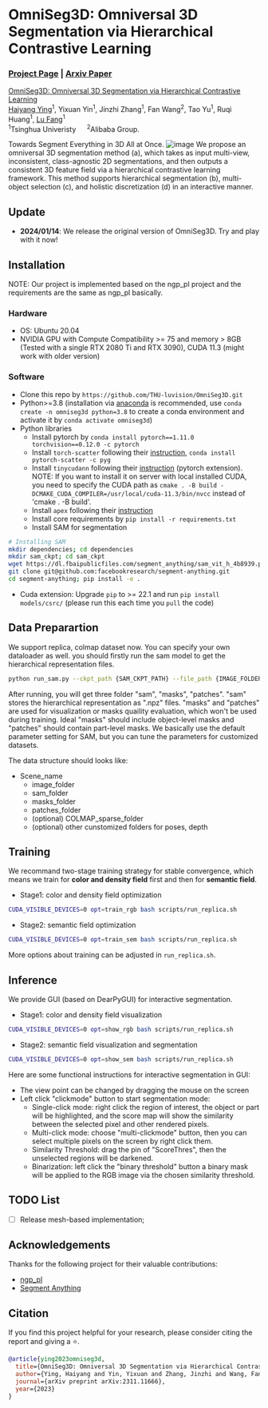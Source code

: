 # OmniSeg3D: Omniversal 3D Segmentation via Hierarchical Contrastive Learning
### [Project Page](https://oceanying.github.io/OmniSeg3D/) | [Arxiv Paper](https://arxiv.org/abs/2311.11666)

[OmniSeg3D: Omniversal 3D Segmentation via Hierarchical Contrastive Learning](https://arxiv.org/abs/2311.11666)  
[Haiyang Ying](https://oceanying.github.io/)<sup>1</sup>, Yixuan Yin<sup>1</sup>, Jinzhi Zhang<sup>1</sup>, Fan Wang<sup>2</sup>, Tao Yu<sup>1</sup>, Ruqi Huang<sup>1</sup>, [Lu Fang](http://www.luvision.net/)<sup>1</sup>   
<sup>1</sup>Tsinghua Univeristy &emsp; <sup>2</sup>Alibaba Group.  


Towards Segment Everything in 3D All at Once. 
![image](https://github.com/THU-luvision/OmniSeg3D/assets/37448328/65fc5798-23e0-4b20-b557-c5c23606a6c5)
We propose an omniversal 3D segmentation method (a), which takes as input multi-view, inconsistent, class-agnostic 2D segmentations, and then outputs a consistent 3D feature field via a hierarchical contrastive learning framework. This method supports hierarchical segmentation (b), multi-object selection (c), and holistic discretization (d) in an interactive manner.


## Update
* **2024/01/14**: We release the original version of OmniSeg3D. Try and play with it now!

## Installation

NOTE: Our project is implemented based on the ngp_pl project and the requirements are the same as ngp_pl basically.

### Hardware

* OS: Ubuntu 20.04
* NVIDIA GPU with Compute Compatibility >= 75 and memory > 8GB (Tested with a single RTX 2080 Ti and RTX 3090), CUDA 11.3 (might work with older version)

### Software

* Clone this repo by `https://github.com/THU-luvision/OmniSeg3D.git`
* Python>=3.8 (installation via [anaconda](https://www.anaconda.com/distribution/) is recommended, use `conda create -n omniseg3d python=3.8` to create a conda environment and activate it by `conda activate omniseg3d`)
* Python libraries
    * Install pytorch by `conda install pytorch==1.11.0 torchvision==0.12.0 -c pytorch`
    * Install `torch-scatter` following their [instruction](https://github.com/rusty1s/pytorch_scatter#installation), `conda install pytorch-scatter -c pyg`
    * Install `tinycudann` following their [instruction](https://github.com/NVlabs/tiny-cuda-nn#pytorch-extension) (pytorch extension). NOTE: If you want to install it on server with local installed CUDA, you need to specify the CUDA path as `cmake . -B build -DCMAKE_CUDA_COMPILER=/usr/local/cuda-11.3/bin/nvcc` instead of 'cmake . -B build'.
    * Install `apex` following their [instruction](https://github.com/NVIDIA/apex#linux)
    * Install core requirements by `pip install -r requirements.txt`
    * Install SAM for segmentation 
```bash
# Installing SAM
mkdir dependencies; cd dependencies 
mkdir sam_ckpt; cd sam_ckpt
wget https://dl.fbaipublicfiles.com/segment_anything/sam_vit_h_4b8939.pth
git clone git@github.com:facebookresearch/segment-anything.git 
cd segment-anything; pip install -e .
```

* Cuda extension: Upgrade `pip` to >= 22.1 and run `pip install models/csrc/` (please run this each time you `pull` the code)

## Data Preparartion
We support replica, colmap dataset now. You can specify your own dataloader as well.
you should firstly run the sam model to get the hierarchical representation files.
```bash
python run_sam.py --ckpt_path {SAM_CKPT_PATH} --file_path {IMAGE_FOLDER} --gpu_id {GPU_ID}
```
After running, you will get three folder "sam", "masks", "patches". "sam" stores the hierarchical representation as ".npz" files. "masks" and "patches" are used for visualization or masks quaility evaluation, which won't be used during training. Ideal "masks" should include object-level masks and "patches" should contain part-level masks. We basically use the default parameter setting for SAM, but you can tune the parameters for customized datasets.

The data structure should looks like:
* Scene_name
   * image_folder
   * sam_folder
   * masks_folder
   * patches_folder
   * (optional) COLMAP_sparse_folder
   * (optional) other cunstomized folders for poses, depth



## Training

We recommand two-stage training strategy for stable convergence, which means we train for **color and density field** first and then for **semantic field**. 

* Stage1: color and density field optimization
```bash
CUDA_VISIBLE_DEVICES=0 opt=train_rgb bash scripts/run_replica.sh
```

* Stage2: semantic field optimization
```bash
CUDA_VISIBLE_DEVICES=0 opt=train_sem bash scripts/run_replica.sh
```

More options about training can be adjusted in `run_replica.sh`.



## Inference

We provide GUI (based on DearPyGUI) for interactive segmentation.

* Stage1: color and density field visualization
```bash
CUDA_VISIBLE_DEVICES=0 opt=show_rgb bash scripts/run_replica.sh
```

* Stage2: semantic field visualization and segmentation
```bash
CUDA_VISIBLE_DEVICES=0 opt=show_sem bash scripts/run_replica.sh
```

Here are some functional instructions for interactive segmentation in GUI:
* The view point can be changed by dragging the mouse on the screen
* Left click "clickmode" button to start segmentation mode:
   * Single-click mode: right click the region of interest, the object or part will be highlighted, and the score map will show the similarity between the selected pixel and other rendered pixels.
   * Multi-click mode: choose "multi-clickmode" button, then you can select multiple pixels on the screen by right click them.
   * Similarity Threshold: drag the pin of "ScoreThres", then the unselected regions will be darkened.
   * Binarization: left click the "binary threshold" button a binary mask will be applied to the RGB image via the chosen similarity threshold.


## TODO List
- [ ] Release mesh-based implementation;


## Acknowledgements
Thanks for the following project for their valuable contributions:
- [ngp_pl](https://github.com/kwea123/ngp_pl)
- [Segment Anything](https://github.com/facebookresearch/segment-anything)


## Citation
If you find this project helpful for your research, please consider citing the report and giving a ⭐.
```BibTex
@article{ying2023omniseg3d,
  title={OmniSeg3D: Omniversal 3D Segmentation via Hierarchical Contrastive Learning},
  author={Ying, Haiyang and Yin, Yixuan and Zhang, Jinzhi and Wang, Fan and Yu, Tao and Huang, Ruqi and Fang, Lu},
  journal={arXiv preprint arXiv:2311.11666},
  year={2023}
}
```
